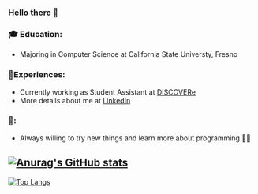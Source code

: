 ### Hello there 👋

<!--
**YetChunF/YetChunF** is a ✨ _special_ ✨ repository because its `README.md` (this file) appears on your GitHub profile.

Here are some ideas to get you started:

- 🔭 I’m currently working on 
- 🌱 I’m currently learning ...
- 👯 I’m looking to collaborate on ...
- 🤔 I’m looking for help with ...
- 💬 Ask me about ...
- 📫 How to reach me: ...
- 😄 Pronouns: ...
- ⚡ Fun fact: ...
-->
### 🎓 Education: 
- Majoring in Computer Science at California State Universty, Fresno

### :space_invader:Experiences:
- Currently working as Student Assistant at [DISCOVERe](https://www.fresnostate.edu/president/discovere/)
- More details about me at [LinkedIn](https://www.linkedin.com/mynetwork/)

### :thought_balloon::
- Always willing to try new things and learn more about programming :man_technologist:

[![Anurag's GitHub stats](https://github-readme-stats.vercel.app/api?username=YetChunF)](https://github.com/anuraghazra/github-readme-stats)
-
[![Top Langs](https://github-readme-stats.vercel.app/api/top-langs/?username=YetChunF&langs_count=8)](https://github.com/anuraghazra/github-readme-stats)

